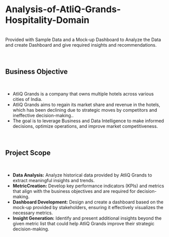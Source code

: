 # Analysis-of-AtliQ-Grands-Hospitality-Domain
<br />
Provided with Sample Data and a Mock-up Dashboard to Analyze the Data and create Dashboard and give required insights and recommendations.
<br /><br /><br />

## Business Objective
<br />

* AtliQ Grands  is a company that owns multiple hotels across various cities of India.
* AtliQ Grands aims to regain its market share and revenue in the hotels, which has been declining due to strategic moves by competitors and ineffective decision-making..
* The goal is to leverage Business and Data Intelligence to make informed decisions, optimize operations, and improve market competitiveness.
<br /><br /><br />

## Project Scope
<br />

* **Data Analysis:**  Analyze historical data provided by AtliQ Grands to extract meaningful insights and trends. <br />
* **MetricCreation:** Develop key performance indicators (KPIs) and metrics that align with the business objectives and are required for decision-making. <br />
* **Dashboard Development:**  Design and create a dashboard based on the mock-up provided by stakeholders, ensuring it effectively visualizes the necessary metrics. <br />
* **Insight Generation:** Identify and present additional insights beyond the given metric list that could help AtliQ Grands improve their strategic decision-making. <br />


